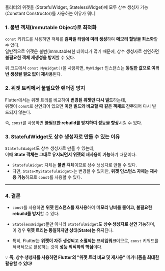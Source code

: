 플러터의 위젯들 (StatefulWidget, StatelessWidget)에 모두 상수 생성자 기능(Constant Constructor)를 사용하는 이유가 뭐니

### 1. **불변 객체(Immutable Object)로 최적화**

`const` 키워드를 사용하면 객체를 **컴파일 타임에 미리 생성**하여 **메모리 할당을 최소화**할 수 있다.  
일반적으로 위젯은 불변(immutable)한 데이터가 많기 때문에, 상수 생성자로 선언하면 **불필요한 객체 재생성을 방지**할 수 있다.

위 코드에서 `const MyWidget()`을 사용하면, `MyWidget` 인스턴스는 **동일한 값으로 여러 번 생성될 필요 없이 재사용**된다.

### 2. **위젯 트리에서 불필요한 렌더링 방지**

Flutter에서는 위젯 트리를 비교하여 **변경된 위젯만 다시 빌드**하는데,  
위젯이 `const`로 선언되어 있으면 **이전 빌드와 비교할 때 같은 객체로 간주**되어 다시 빌드되지 않는다.

즉, `const`를 사용하면 **불필요한 rebuild를 방지하여 성능을 향상**시킬 수 있다.

### 3. **StatefulWidget도 상수 생성자로 만들 수 있는 이유**

`StatefulWidget`도 상수 생성자로 만들 수 있는데,  
이때 **State 객체는 그대로 유지되면서 위젯의 재사용이 가능**하기 때문이다.

- `StatefulWidget` 자체는 **불변 객체**이므로 상수 생성자로 만들 수 있다.
- 다만, `State<MyStatefulWidget>`는 변경될 수 있지만, **위젯 인스턴스 자체는 재사용 가능**하므로 `const`를 사용할 수 있다.
    

---

### 4. **결론**

- `const`를 사용하면 **위젯 인스턴스를 재사용**하여 **메모리 낭비를 줄이고, 불필요한 rebuild를 방지**할 수 있다.
    
- `StatelessWidget`뿐만 아니라 `StatefulWidget`도 **상수 생성자로 선언 가능**하며, 이 경우 **위젯 트리는 동일하지만 상태(State)는 유지**된다.
    
- 특히, Flutter는 **위젯이 자주 생성되고 소멸되는 프레임워크**이므로, `const` 키워드를 적극적으로 활용하는 것이 **성능 최적화의 핵심**이다.
    

💡 **즉, 상수 생성자를 사용하면 Flutter의 "위젯 트리 비교 및 재사용" 메커니즘을 최대한 활용할 수 있다!**